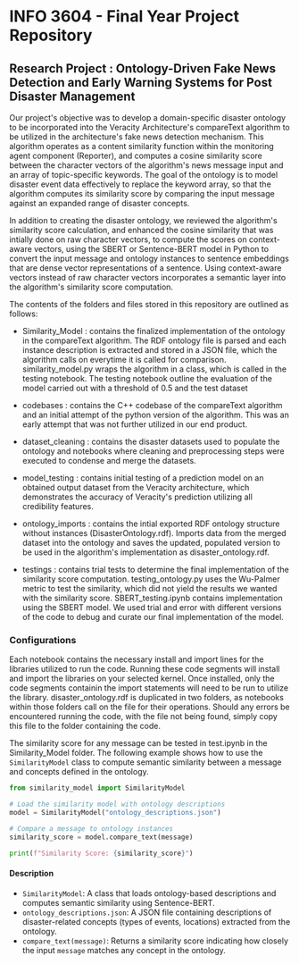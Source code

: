 # INFO 3604 - Final Year Project Repository

## Research Project : Ontology-Driven Fake News Detection and Early Warning Systems for Post Disaster Management

Our project's objective was to develop a domain-specific disaster ontology to be incorporated into the Veracity Architecture's compareText algorithm to be utilized in the architecture's fake news detection mechanism. This algorithm operates as a content similarity function within the monitoring agent component (Reporter), and computes a cosine similarity score between the character vectors of the algorithm's news message input and an array of topic-specific keywords. The goal of the ontology is to model disaster event data effectively to replace the keyword array, so that the algorithm computes its similarity score by comparing the input message against an expanded range of disaster concepts.

In addition to creating the disaster ontology, we reviewed the algorithm's similarity score calculation, and enhanced the cosine similarity that was intially done on raw character vectors, to compute the scores on context-aware vectors, using the SBERT or Sentence-BERT model in Python to convert the input message and ontology instances to sentence embeddings that are dense vector representations of a sentence. Using context-aware vectors instead of raw character vectors incorporates a semantic layer into the algorithm's similarity score computation. 

The contents of the folders and files stored in this repository are outlined as follows:

- Similarity_Model : contains the finalized implementation of the ontology in the compareText algorithm. The RDF ontology file is parsed and each instance description is extracted and stored in a JSON file, which the algorithm calls on everytime it is called for comparison. similarity_model.py wraps the algorithm in a class, which is called in the testing notebook. The testing notebook outline the evaluation of the model carried out with a threshold of 0.5 and the test dataset

- codebases : contains the C++ codebase of the compareText algorithm and an initial attempt of the python version of the algorithm. This was an early attempt that was not further utilized in our end product.

- dataset_cleaning : contains the disaster datasets used to populate the ontology and notebooks where cleaning and preprocessing steps were executed to condense and merge the datasets.

- model_testing : contains initial testing of a prediction model on an obtained output dataset from the Veracity architecture, which demonstrates the accuracy of Veracity's prediction utilizing all credibility features.

- ontology_imports : contains the intial exported RDF ontology structure without instances (DisasterOntology.rdf). Imports data from the merged dataset into the ontology and saves the updated, populated version to be used in the algorithm's implementation as disaster_ontology.rdf.

- testings : contains trial tests to determine the final implementation of the similarity score computation. testing_ontology.py uses the Wu-Palmer metric to test the similarity, which did not yield the results we wanted with the similarity score. SBERT_testing.ipynb contains implementation using the SBERT model. We used trial and error with different versions of the code to debug and curate our final implementation of the model.


### Configurations

Each notebook contains the necessary install and import lines for the libraries utilized to run the code. Running these code segments will install and import the libraries on your selected kernel. Once installed, only the code segments containin the import statements will need to be run to utilize the library. disaster_ontology.rdf is duplicated in two folders, as notebooks within those folders call on the file for their operations. Should any errors be encountered running the code, with the file not being found, simply copy this file to the folder containing the code. 

The similarity score for any message can be tested in test.ipynb in the Similarity_Model folder. The following example shows how to use the `SimilarityModel` class to compute semantic similarity between a message and concepts defined in the ontology.

```python
from similarity_model import SimilarityModel

# Load the similarity model with ontology descriptions
model = SimilarityModel("ontology_descriptions.json")

# Compare a message to ontology instances
similarity_score = model.compare_text(message)

print(f"Similarity Score: {similarity_score}")
```

#### Description

- `SimilarityModel`: A class that loads ontology-based descriptions and computes semantic similarity using Sentence-BERT.
- `ontology_descriptions.json`: A JSON file containing descriptions of disaster-related concepts (types of events, locations) extracted from the ontology.
- `compare_text(message)`: Returns a similarity score indicating how closely the input `message` matches any concept in the ontology.


